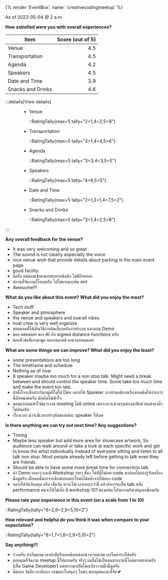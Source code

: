 {% render 'EventBox', name: 'creativecodingmeetup' %}

As of 2023-05-04 @ 2 a.m.

**How satisfied were you with overall experiences?**

| Item | Score (out of 5) |
| --- | ---:|
| Venue | 4.5 |
| Transportation | 4.5 |
| Agenda | 4.2 |
| Speakers | 4.5 |
| Date and Time | 3.9 |
| Snacks and Drinks | 4.6 |

:::details[View details]
<div style="max-width: 400px; margin: 0 auto">

- Venue

  ::RatingTally{max=5 tally="2=1,4=2,5=8"}

- Transportation

  ::RatingTally{max=5 tally="3=1,4=4,5=6"}

- Agenda

  ::RatingTally{max=5 tally="3=3,4=3,5=5"}

- Speakers

  ::RatingTally{max=5 tally="4=6,5=5"}

- Date and Time

  ::RatingTally{max=5 tally="2=1,3=1,4=7,5=2"}

- Snacks and Drinks

  ::RatingTally{max=5 tally="3=1,4=2,5=8"}

</div>
:::

**Any overall feedback for the venue?**

- It was very welcoming and so great
- The sound is not clearly especially the voice
- nice venue wish that provide details about parking in the main event page
- good facility
- ดีครับ แต่ตอนเข้ามาแอบหายากนิดนึง ไม่มีป้ายบอก
- สถานที่จัดงานก็โอเคครับ ไปไม่ยากมากติด mrt
- Awesome!!!

**What do you like about this event? What did you enjoy the most?**

- Tech stuff
- Speaker and atmosphere
- the venue and speakers and overall vibes
- host crew is very well organize
- ชอบตอนที่ได้เห็นวิธีการคิดเบื้องหลังการทำงาน และตอน Demo
- ชอบ session ของ AI กับ signed distance functions ครับ
- ชอบหัวข้อที่เอามาพูด หลากหลายดี เอนจอยหมดเลย

**What are some things we can improve? What did you enjoy the least?**

- some presentations are too long
- The timeframe and schedule
- Nothing as of now
- 8 speaker maybe too much for a non stop talk. Might need a break between and should control the speaker time. Some take too much time and make the event too late.
- ถ้าตั้งใจจะสื่อสารกับกลุ่มที่ไม่ใช่ Dev อยากให้ Speaker บางท่านอธิบายเรื่องเทคนิคให้ง่ายกว่านี้อีกหน่อยครับ มักเกิลไม่เข้าใจ
- ตอนแรกผมเข้าใจผิดว่างาน meeting ไม่มี online เพราะกะจะชวนรุ่นน้องมาฟังด้วยแต่จองต๊๋วไม่ทันครับ
- เรื่องเวลา น่าจะมีเวลาเท่าๆกันของแต่ละ speaker ไปเลย

**Is there anything we can try out next time? Any suggestions?**

- Timing
- Maybe less speaker but add more area for showcase artwork, So audience can walk around or take a look at each specific work and get to know the artist individually instead of everyone sitting and listen to all talk non stop. Most people already left before getting to talk even they are friends.
- Should be able to have some more break time for connection talk.
- น่า Demo เยอะๆ และมี Workshop ง่ายๆ สั้นๆ ให้ที่มี่ไม่เคย code มาก่อนได้ลองรู้จักเครื่องมือดูครับ เผื่อคนนั้นอาจจะนึกต่อยอดอะไรต่อได้หลังจากได้ลอง code
- อยากให้จัดวันหยุด หรือ เต็มวัน น่าจะได้เวลาเยอะกว่านี้ แล้วก้อาจจะเป็น talk สลับ performance คนจะได้ไม่เบื่อ มี workshop 101 ของแต่ละโปรแกรมก้น่าสนุกเหมือนกัน

**Please rate your experience in this event (on a scale from 1 to 10)**

::RatingTally{tally="6=2,8=2,9=5,10=2"}

**How relevant and helpful do you think it was when compare to your expectation?**

::RatingTally{tally="6=1,7=1,8=2,9=5,10=2"}

**Say anything!!!**

- ง่วงครับ ถ้าเริ่มตามเวลาปกติหรือเลทนิดหน่อยน่าจะจบตามเวลาในตารางได้ครับ
- ขอบคุณที่จัดงาน meetup นี้ให้มากครับ จริงๆ ผมไม่ได้เป็นคนสายงานนี้โดยตรงหรอกครับ (เป็น Game Developer) แต่อยากมาเปิดโลกเกี่ยวงานฝั่งนี้ดูครับ
- ดีมากก จัดอีก เอาอีกกก รอชมอะไรสนุกๆ ใหม่ๆ ขอบคุณนะคะที่จัด 💕